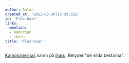 ```yaml
---
author: Anton
created_at: '2011-03-30T13:39:32Z'
id: 'Floo-baar'
links:
  mention:
  - Kamorian
  - iharu
title: 'Floo-baar'
---
```


[Kamorianernas] namn på [iharu]. Betyder "de vilda bestarna".

  [Kamorianernas]: Kamorian
  [iharu]: iharu
